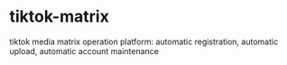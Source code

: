 # tiktok-matrix
tiktok media matrix operation platform: automatic registration, automatic upload, automatic account maintenance

